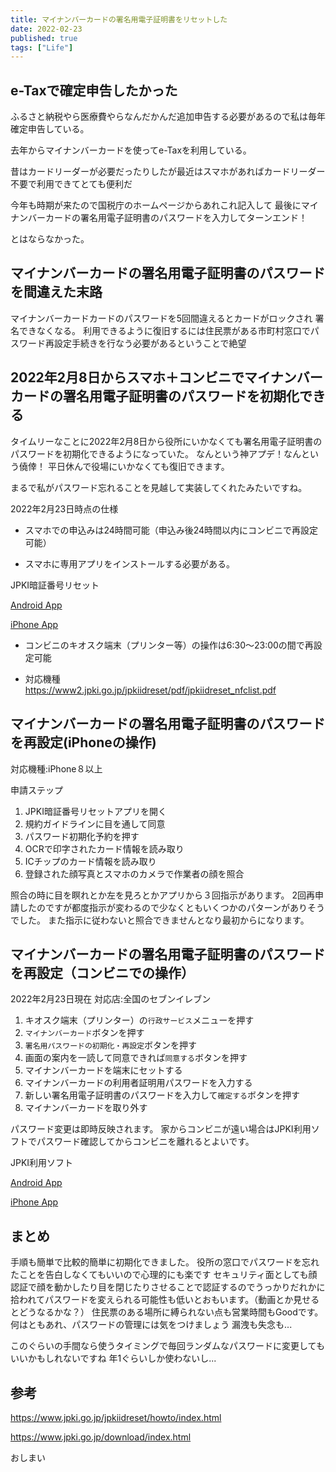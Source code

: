 ```yaml
---
title: マイナンバーカードの署名用電子証明書をリセットした
date: 2022-02-23
published: true
tags: ["Life"]
---
```


## e-Taxで確定申告したかった

ふるさと納税やら医療費やらなんだかんだ追加申告する必要があるので私は毎年確定申告している。  

去年からマイナンバーカードを使ってe-Taxを利用している。

昔はカードリーダーが必要だったりしたが最近はスマホがあればカードリーダー不要で利用できてとても便利だ

今年も時期が来たので国税庁のホームページからあれこれ記入して
最後にマイナンバーカードの署名用電子証明書のパスワードを入力してターンエンド！  

とはならなかった。

## マイナンバーカードの署名用電子証明書のパスワードを間違えた末路

マイナンバーカードカードのパスワードを5回間違えるとカードがロックされ
署名できなくなる。
利用できるように復旧するには住民票がある市町村窓口でパスワード再設定手続きを行なう必要があるということで絶望

## 2022年2月8日からスマホ＋コンビニでマイナンバーカードの署名用電子証明書のパスワードを初期化できる

タイムリーなことに2022年2月8日から役所にいかなくても署名用電子証明書のパスワードを初期化できるようになっていた。
なんという神アプデ！なんという僥倖！
平日休んで役場にいかなくても復旧できます。

まるで私がパスワード忘れることを見越して実装してくれたみたいですね。

2022年2月23日時点の仕様

- スマホでの申込みは24時間可能（申込み後24時間以内にコンビニで再設定可能）

- スマホに専用アプリをインストールする必要がある。

JPKI暗証番号リセット

  [Android App](https://play.google.com/store/apps/details?id=jp.go.JPKI.JPKIpinreset)

  [iPhone App](https://apps.apple.com/jp/app/jpki%E6%9A%97%E8%A8%BC%E7%95%AA%E5%8F%B7%E3%83%AA%E3%82%BB%E3%83%83%E3%83%88/id1591199086?mt=8) 

- コンビニのキオスク端末（プリンター等）の操作は6:30〜23:00の間で再設定可能

- 対応機種  
  https://www2.jpki.go.jp/jpkiidreset/pdf/jpkiidreset_nfclist.pdf

  

## マイナンバーカードの署名用電子証明書のパスワードを再設定(iPhoneの操作)

対応機種:iPhone８以上

申請ステップ

1. JPKI暗証番号リセットアプリを開く
2. 規約ガイドラインに目を通して同意
3. パスワード初期化予約を押す
4. OCRで印字されたカード情報を読み取り
5. ICチップのカード情報を読み取り
6. 登録された顔写真とスマホのカメラで作業者の顔を照合

照合の時に目を瞑れとか左を見ろとかアプリから３回指示があります。
2回再申請したのですが都度指示が変わるので少なくともいくつかのパターンがありそうでした。
また指示に従わないと照合できませんとなり最初からになります。

## マイナンバーカードの署名用電子証明書のパスワードを再設定（コンビニでの操作）

2022年2月23日現在
対応店:全国のセブンイレブン

1. キオスク端末（プリンター）の`行政サービス`メニューを押す
2. `マイナンバーカード`ボタンを押す
3. `署名用パスワードの初期化・再設定`ボタンを押す
4. 画面の案内を一読して同意できれば`同意する`ボタンを押す
5. マイナンバーカードを端末にセットする
6. マイナンバーカードの利用者証明用パスワードを入力する
7. 新しい署名用電子証明書のパスワードを入力して`確定する`ボタンを押す
8. マイナンバーカードを取り外す

パスワード変更は即時反映されます。
家からコンビニが遠い場合はJPKI利用ソフトでパスワード確認してからコンビニを離れるとよいです。

JPKI利用ソフト  

[Android App](https://play.google.com/store/apps/details?id=jp.go.jpki.mobile.utility&pcampaignid=MKT-Other-global-all-co-prtnr-py-PartBadge-Mar2515-1)

[iPhone App](https://apps.apple.com/jp/app/jpki%E5%88%A9%E7%94%A8%E8%80%85%E3%82%BD%E3%83%95%E3%83%88/id1481154805?mt=8)

## まとめ

手順も簡単で比較的簡単に初期化できました。
役所の窓口でパスワードを忘れたことを告白しなくてもいいので心理的にも楽です
セキュリティ面としても顔認証で顔を動かしたり目を閉じたりさせることで認証するのでうっかりだれかに拾われてパスワードを変えられる可能性も低いとおもいます。（動画とか見せるとどうなるかな？）
住民票のある場所に縛られない点も営業時間もGoodです。
何はともあれ、パスワードの管理には気をつけましょう
漏洩も失念も...

このぐらいの手間なら使うタイミングで毎回ランダムなパスワードに変更してもいいかもしれないですね
年1ぐらいしか使わないし...


## 参考

https://www.jpki.go.jp/jpkiidreset/howto/index.html

https://www.jpki.go.jp/download/index.html

おしまい